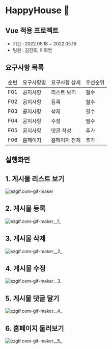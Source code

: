 # HappyHouse 🏡
## Vue 적용 프로젝트
- 기간 : 2022.05.18 ~ 2022.05.18
- 팀원 : 김진호, 이화연
## 요구사항 목록
<table>
    <thead>
        <td>순번</td>
        <td>요구사항명</td>
        <td>요구사항 상세</td>
        <td>우선순위</td>
    </thead>
 <tbody>
    <tr>
        <td>F01</td>
        <td>공지사항</td>
        <td>리스트 보기</td>
        <td>필수</td>
    </tr>
    <tr>
        <td>F02</td>
        <td>공지사항</td>
        <td>등록</td>
        <td>필수</td>
    </tr>
    <tr>
        <td>F03</td>
        <td>공지사항</td>
        <td>삭제</td>
        <td>필수</td>
    </tr>
    <tr>
        <td>F04</td>
        <td>공지사항</td>
        <td>수정</td>
        <td>필수</td>
    </tr>
    <tr>
        <td>F05</td>
        <td>공지사항</td>
        <td>댓글 작성</td>
        <td>추가</td>
    </tr>
    <tr>
        <td>F06</td>
        <td>홈페이지</td>
        <td>홈페이지 전체</td>
        <td>추가</td>
    </tr>
     </tbody>
</table>

## 실행화면

## 1. 게시물 리스트 보기
![ezgif.com-gif-maker](/uploads/fb5700e8497cb036a9bfebca9d8446ab/ezgif.com-gif-maker.gif)
## 2. 게시물 등록
![ezgif.com-gif-maker__1_](/uploads/3ff72cbcdb6b98a903b3718f253174e8/ezgif.com-gif-maker__1_.gif)

## 3. 게시물 삭제
![ezgif.com-gif-maker__2_](/uploads/ea84946c5b81b1dfbde2248011a44ed9/ezgif.com-gif-maker__2_.gif)

## 4. 게시물 수정
![ezgif.com-gif-maker__3_](/uploads/a1874c3d47e9cda24762948b7f2e70df/ezgif.com-gif-maker__3_.gif)

## 5. 게시물 댓글 달기
![ezgif.com-gif-maker__4_](/uploads/f92984827c653d44106dc1115b3a6a9d/ezgif.com-gif-maker__4_.gif)

## 6. 홈페이지 둘러보기
![ezgif.com-gif-maker__5_](/uploads/add7716383a11e5e7880298288cf6c6d/ezgif.com-gif-maker__5_.gif)
